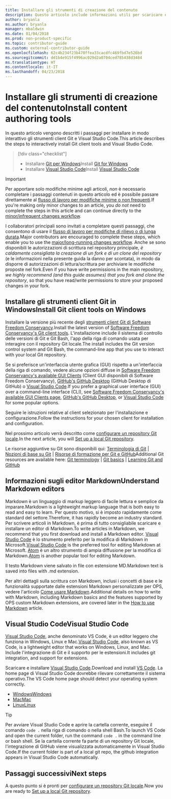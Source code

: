 ```yaml
---
title: Installare gli strumenti di creazione del contenuto
description: Questo articolo include informazioni utili per scaricare e installare gli strumenti client che saranno necessari per Git e la modifica dei file markdown.
author: bryanla
ms.author: bryanla
manager: mbaldwin
ms.date: 01/04/2018
ms.prod: non-product-specific
ms.topic: contributor-guide
ms.custom: external-contributor-guide
ms.openlocfilehash: 62c4b234f23b470ffea33cacdfc469fbd7e526bd
ms.sourcegitcommit: dd1b4e915f4996ac029d2a0704ced785438d3484
ms.translationtype: HT
ms.contentlocale: it-IT
ms.lasthandoff: 04/23/2018
---
```

# <a name="install-content-authoring-tools"></a><span data-ttu-id="311b0-103">Installare gli strumenti di creazione del contenuto</span><span class="sxs-lookup"><span data-stu-id="311b0-103">Install content authoring tools</span></span>

<span data-ttu-id="311b0-104">In questo articolo vengono descritti i passaggi per installare in modo interattivo gli strumenti client Git e Visual Studio Code.</span><span class="sxs-lookup"><span data-stu-id="311b0-104">This article describes the steps to interactively install Git client tools and Visual Studio Code.</span></span>
> [!div class="checklist"]
> * <span data-ttu-id="311b0-105">Installare [Git per Windows](https://git-scm.com/download/win)</span><span class="sxs-lookup"><span data-stu-id="311b0-105">Install [Git for Windows](https://git-scm.com/download/win)</span></span>
> * <span data-ttu-id="311b0-106">Installare [Visual Studio Code](https://code.visualstudio.com/)</span><span class="sxs-lookup"><span data-stu-id="311b0-106">Install [Visual Studio Code](https://code.visualstudio.com/)</span></span>

>[!IMPORTANT]
> <span data-ttu-id="311b0-107">Per apportare solo modifiche minime agli articoli, *non* è necessario completare i passaggi contenuti in questo articolo ed è possibile passare direttamente al [flusso di lavoro per modifiche minime o non frequenti](light-workflow.md).</span><span class="sxs-lookup"><span data-stu-id="311b0-107">If you're making only minor changes to an article, you *do not* need to complete the steps in this article and can continue directly to the [minor/infrequent changes workflow](light-workflow.md).</span></span>
>
> <span data-ttu-id="311b0-108">I collaboratori principali sono invitati a completare questi passaggi, che consentono di usare il [flusso di lavoro per modifiche di rilievo o di lunga durata](full-workflow.md).</span><span class="sxs-lookup"><span data-stu-id="311b0-108">Major contributors are encouraged to complete these steps, which enable you to use the [major/long-running changes workflow](full-workflow.md).</span></span> <span data-ttu-id="311b0-109">Anche se sono disponibili le autorizzazioni di scrittura nel repository principale, *è caldamente consigliata la creazione di un fork e di un clone del repository* (e le informazioni nella presente guida la danno per scontata), in modo da disporre di autorizzazioni di lettura/scrittura per archiviare le modifiche proposte nel fork.</span><span class="sxs-lookup"><span data-stu-id="311b0-109">Even if you have write permissions in the main repository, *we highly recommend (and this guide assumes) that you fork and clone the repository*, so that you have read/write permissions to store your proposed changes in your fork.</span></span>

## <a name="install-git-client-tools-on-windows"></a><span data-ttu-id="311b0-110">Installare gli strumenti client Git in Windows</span><span class="sxs-lookup"><span data-stu-id="311b0-110">Install Git client tools on Windows</span></span>

 <span data-ttu-id="311b0-111">Installare la versione più recente degli [strumenti client Git di Software Freedom Conservancy](https://git-scm.com/download/).</span><span class="sxs-lookup"><span data-stu-id="311b0-111">Install the latest version of [Software Freedom Conservancy's Git client tools](https://git-scm.com/download/).</span></span> <span data-ttu-id="311b0-112">L'installazione include il sistema di controllo delle versioni di Git e Git Bash, l'app della riga di comando usata per interagire con il repository Git locale.</span><span class="sxs-lookup"><span data-stu-id="311b0-112">The install includes the Git version control system and Git Bash, the command-line app that you use to interact with your local Git repository.</span></span>

<span data-ttu-id="311b0-113">Se si preferisce un'interfaccia utente grafica (GUI) rispetto a un'interfaccia della riga di comando, vedere alcune opzioni diffuse in [Software Freedom Conservancy's available GUI Clients](https://git-scm.com/downloads/guis) (Client GUI disponibili di Software Freedom Conservancy), [GitHub's GitHub Desktop](https://desktop.github.com/) (GitHub Desktop di GitHub) o [Visual Studio Code](https://www.visualstudio.com/products/code-vs.aspx).</span><span class="sxs-lookup"><span data-stu-id="311b0-113">If you prefer a graphical user interface (GUI) over a command-line interface (CLI), see [Software Freedom Conservancy's available GUI Clients page](https://git-scm.com/downloads/guis), [GitHub's GitHub Desktop](https://desktop.github.com/), or [Visual Studio Code](https://www.visualstudio.com/products/code-vs.aspx) for some popular options.</span></span>

<span data-ttu-id="311b0-114">Seguire le istruzioni relative al client selezionato per l'installazione e configurazione.</span><span class="sxs-lookup"><span data-stu-id="311b0-114">Follow the instructions for your chosen client for installation and configuration.</span></span>

<span data-ttu-id="311b0-115">Nel prossimo articolo verrà descritto come [configurare un repository Git locale](get-started-setup-local.md).</span><span class="sxs-lookup"><span data-stu-id="311b0-115">In the next article, you will [Set up a local Git repository](get-started-setup-local.md).</span></span>

   <span data-ttu-id="311b0-116">Le risorse aggiuntive su Git sono disponibili qui: [Terminologia di Git](https://help.github.com/articles/github-glossary) | [Nozioni di base su Git](https://git-scm.com/book/en/v2/Getting-Started-Git-Basics) | [Risorse di formazione per Git e GitHub](https://help.github.com/articles/good-resources-for-learning-git-and-github/)</span><span class="sxs-lookup"><span data-stu-id="311b0-116">Additional Git resources are available here: [Git terminology](https://help.github.com/articles/github-glossary) | [Git basics](https://git-scm.com/book/en/v2/Getting-Started-Git-Basics) | [Learning Git and GitHub](https://help.github.com/articles/good-resources-for-learning-git-and-github/)</span></span>

## <a name="understand-markdown-editors"></a><span data-ttu-id="311b0-117">Informazioni sugli editor Markdown</span><span class="sxs-lookup"><span data-stu-id="311b0-117">Understand Markdown editors</span></span>

<span data-ttu-id="311b0-118">Markdown è un linguaggio di markup leggero di facile lettura e semplice da imparare.</span><span class="sxs-lookup"><span data-stu-id="311b0-118">Markdown is a lightweight markup language that is both easy to read and easy to learn.</span></span> <span data-ttu-id="311b0-119">Per questo motivo, si è imposto rapidamente come standard del settore.</span><span class="sxs-lookup"><span data-stu-id="311b0-119">Therefore, it has rapidly become an industry standard.</span></span> <span data-ttu-id="311b0-120">Per scrivere articoli in Markdown, è prima di tutto consigliabile scaricare e installare un editor di Markdown.</span><span class="sxs-lookup"><span data-stu-id="311b0-120">To write articles in Markdown, we recommend that you first download and install a Markdown editor.</span></span>  <span data-ttu-id="311b0-121">[Visual Studio Code](https://code.visualstudio.com/) è lo strumento preferito per la modifica di Markdown in Microsoft.</span><span class="sxs-lookup"><span data-stu-id="311b0-121">[Visual Studio Code](https://code.visualstudio.com/) is the preferred tool for editing Markdown at Microsoft.</span></span> <span data-ttu-id="311b0-122">[Atom](https://atom.io) è un altro strumento di ampia diffusione per la modifica di Markdown.</span><span class="sxs-lookup"><span data-stu-id="311b0-122">[Atom](https://atom.io) is another popular tool for editing Markdown.</span></span>

<span data-ttu-id="311b0-123">Il testo Markdown viene salvato in file con estensione MD.</span><span class="sxs-lookup"><span data-stu-id="311b0-123">Markdown text is saved into files with .md extension.</span></span>

<span data-ttu-id="311b0-124">Per altri dettagli sulla scrittura con Markdown, inclusi i concetti di base e le funzionalità supportate dalle estensioni Markdown personalizzate per OPS, vedere l'articolo [Come usare Markdown](how-to-write-use-markdown.md).</span><span class="sxs-lookup"><span data-stu-id="311b0-124">Additional details on how to write with Markdown, including Markdown basics and the features supported by OPS custom Markdown extensions, are covered later in the [How to use Markdown](how-to-write-use-markdown.md) article.</span></span>

## <a name="visual-studio-code"></a><span data-ttu-id="311b0-125">Visual Studio Code</span><span class="sxs-lookup"><span data-stu-id="311b0-125">Visual Studio Code</span></span>

<span data-ttu-id="311b0-126">[Visual Studio Code](https://code.visualstudio.com/), anche denominato VS Code, è un editor leggero che funziona in Windows, Linux e Mac.</span><span class="sxs-lookup"><span data-stu-id="311b0-126">[Visual Studio Code](https://code.visualstudio.com/), also known as VS Code, is a lightweight editor that works on Windows, Linux, and Mac.</span></span> <span data-ttu-id="311b0-127">Include l'integrazione di Git e il supporto per le estensioni.</span><span class="sxs-lookup"><span data-stu-id="311b0-127">It includes git integration, and support for extensions.</span></span>

<span data-ttu-id="311b0-128">Scaricare e installare [Visual Studio Code](https://code.visualstudio.com/).</span><span class="sxs-lookup"><span data-stu-id="311b0-128">Download and install [VS Code](https://code.visualstudio.com/).</span></span> <span data-ttu-id="311b0-129">La home page di Visual Studio Code dovrebbe rilevare correttamente il sistema operativo.</span><span class="sxs-lookup"><span data-stu-id="311b0-129">The VS Code home page should detect your operating system correctly.</span></span>

- [<span data-ttu-id="311b0-130">Windows</span><span class="sxs-lookup"><span data-stu-id="311b0-130">Windows</span></span>](https://code.visualstudio.com/docs/setup/windows)
- [<span data-ttu-id="311b0-131">Mac</span><span class="sxs-lookup"><span data-stu-id="311b0-131">Mac</span></span>](https://code.visualstudio.com/docs/setup/mac)
- [<span data-ttu-id="311b0-132">Linux</span><span class="sxs-lookup"><span data-stu-id="311b0-132">Linux</span></span>](https://code.visualstudio.com/docs/setup/linux)

> [!TIP]
> <span data-ttu-id="311b0-133">Per avviare Visual Studio Code e aprire la cartella corrente, eseguire il comando `code .` nella riga di comando o nella shell Bash.</span><span class="sxs-lookup"><span data-stu-id="311b0-133">To launch VS Code and open the current folder, run the command `code .` in the command line or bash shell.</span></span> <span data-ttu-id="311b0-134">Se la cartella corrente fa parte di un repository Git locale, l'integrazione di GitHub viene visualizzata automaticamente in Visual Studio Code.</span><span class="sxs-lookup"><span data-stu-id="311b0-134">If the current folder is part of a local git repo, the github integration appears in Visual Studio Code automatically.</span></span>

## <a name="next-steps"></a><span data-ttu-id="311b0-135">Passaggi successivi</span><span class="sxs-lookup"><span data-stu-id="311b0-135">Next steps</span></span>

<span data-ttu-id="311b0-136">A questo punto si è pronti per [configurare un repository Git locale](get-started-setup-local.md).</span><span class="sxs-lookup"><span data-stu-id="311b0-136">Now you are ready to [Set up a local Git repository](get-started-setup-local.md).</span></span>
